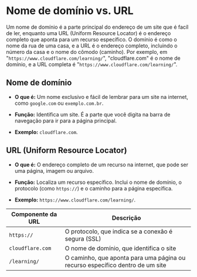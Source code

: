 # Nome de domínio vs. URL

Um nome de domínio é a parte principal do endereço de um site que
é facíl de ler, enquanto uma URL (Uniform Resource Locator) é o
endereço completo que aponta para um recurso específico. O
domínio é como o nome da rua de uma casa, e a URL é o endereço
completo, incluindo o número da casa e o nome do cômodo (caminho).
Por exemplo, em "`https://www.cloudflare.com/learning/`",
"cloudflare.com" é o nome de domínio, e a URL completa é
"`https://www.cloudflare.com/learning/`".

## Nome de domínio

* **O que é:** Um nome exclusivo e fácil de lembrar para um site na
  internet, como `google.com` ou `exemplo.com.br`.

* **Função:** Identifica um site. É a parte que você digita na barra de
  navegação para ir para a página principal.

* **Exemplo:** `cloudflare.com`.

## URL (Uniform Resource Locator)

* **O que é:** O endereço completo de um recurso na internet, que
  pode ser uma página, imagem ou arquivo.

* **Função:** Localiza um recurso específico. Inclui o nome de domínio,
  o protocolo (como `https://`) e o caminho para a página
  específica.

* **Exemplo:** `https://www.cloudflare.com/learning/`.

| Componente da URL | Descrição |
|-------------------|-----------|
| `https://` | O protocolo, que indica se a conexão é segura (SSL) |
| `cloudflare.com` | O nome de domínio, que identifica o site |
| `/learning/` | O caminho, que aponta para uma página ou recurso específico dentro de um site |
